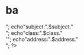 # ba<!DOCTYPE html>
<html lang="en">
<head>
    <meta charset="UTF-8">
    <meta name="viewport" content="width=device-width, initial-scale=1.0">
    <title>Document</title>
</head>
<body>
<?php
$name=" بشير محمد خالد";$subject="php";$class="3it";$address="khartom";
echo"name:".$name."<br>";
echo"subject:".$subject."<br>";
echo"class:".$class."<br>'";
echo"address:".$address."<br>";
?>    
</body>
</html>
